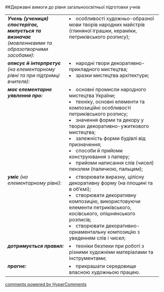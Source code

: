 <div id="hypercomments_widget" class="js-hypercomments-widget invisible"></div>

##Державні вимоги до рівня загальноосвітньої підготовки учнів

<table>
<tbody>
<tr>
<td width="40%" style="vertical-align:top !important;">
<i><b>Учень (учениця) спостерігає, милується та визначає</b> (мовленнєвими та образотворчими засобами):</i><br>
</td>
<td style="vertical-align:top !important;">
<li>особливості художньо-образної мови творів народних майстрів (глиняної іграшки, кераміки, петриківського розпису);</li>
</td>
</tr>
<tr>
<td width="40%" style="vertical-align:top !important;">
<i><b>описує й інтерпретує</b> (на елементарному рівні та при підтримці вчителя):</i><br>
</td>
<td style="vertical-align:top !important;">
<li>народні твори декоративно-прикладного мистецтва;</li>
<li>зразки мистецтва архітектури;</li>
</td>
</tr>
<tr>
<td width="40%" style="vertical-align:top !important;">
<i><b>має елементарне уявлення про:</b></i><br>
</td>
<td>
<li>основні промисли народного мистецтва України;</li>
<li>техніку, основні елементи та композиційні особливості петриківського розпису;</li>
<li>значення форми та декору у творах декоративно-ужиткового мистецтва;</li>
<li>залежність форми будівлі від призначення;</li>
<li>способи й прийоми конструювання з паперу;</li>
<li>прийоми написання слів (чисел) пензлем (паличкою, пальцем);</li>
</td>
</tr>
<td width="40%" style="vertical-align:top !important;">
<i><b>уміє</b> (на елементарному рівні):</i><br>
</td>
<td>
<li>створювати виразну, цілісну декоративну форму (на площині та в об’ємі);</li>
<li>створювати декоративну композицію, використовуючи елементи петриківського, косівського, опішнянського розписів;</li>
<li>створювати декоративно-орнаментальну композицію з уведенням слів і чисел;</li>
</td>
</tr>
<tr>
<td width="40%" style="vertical-align:top !important;">
<i><b>дотримується правил:</b></i><br>
</td>
<td>
<li>техніки безпеки при роботі з різними художніми матеріалами та інструментами;</li>
</td>
</tr>
<tr>
<td width="40%" style="vertical-align:top !important;">
<i><b>прагне:</b></i><br>
</td>
<td>
<li>прикрашати середовище власною художньою працею.</li>
</td>
</tr>
</tbody>
</table>


<div class="js-hypercomments-container">
    <a href="http://hypercomments.com" class="hc-link" title="comments widget">comments powered by HyperComments</a>
</div>